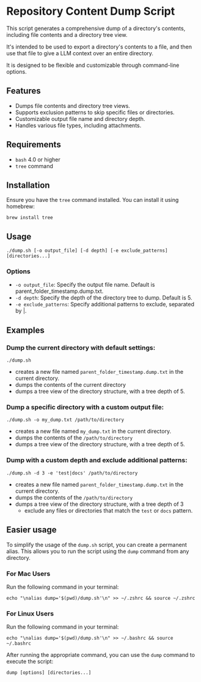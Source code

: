 # Repository Content Dump Script

This script generates a comprehensive dump of a directory's contents, including file contents and a directory tree view.

It's intended to be used to export a directory's contents to a file, and then use that file to give a LLM context over an entire directory.

It is designed to be flexible and customizable through command-line options.

## Features
- Dumps file contents and directory tree views.
- Supports exclusion patterns to skip specific files or directories.
- Customizable output file name and directory depth.
- Handles various file types, including attachments.

## Requirements
- `bash` 4.0 or higher
- `tree` command

## Installation
Ensure you have the `tree` command installed. You can install it using homebrew:
```
brew install tree
```

## Usage
```
./dump.sh [-o output_file] [-d depth] [-e exclude_patterns] [directories...]
```
### Options
- `-o output_file`: Specify the output file name. Default is parent_folder_timestamp.dump.txt.
- `-d depth`: Specify the depth of the directory tree to dump. Default is 5.
- `-e exclude_patterns`: Specify additional patterns to exclude, separated by |.

## Examples

### Dump the current directory with default settings:
```
./dump.sh
```
* creates a new file named `parent_folder_timestamp.dump.txt` in the current directory.
* dumps the contents of the current directory
* dumps a tree view of the directory structure, with a tree depth of 5.

### Dump a specific directory with a custom output file:
```
./dump.sh -o my_dump.txt /path/to/directory
```
* creates a new file named `my_dump.txt` in the current directory.
* dumps the contents of the `/path/to/directory`
* dumps a tree view of the directory structure, with a tree depth of 5.

### Dump with a custom depth and exclude additional patterns:
```
./dump.sh -d 3 -e 'test|docs' /path/to/directory
```
* creates a new file named `parent_folder_timestamp.dump.txt` in the current directory.
* dumps the contents of the `/path/to/directory`
* dumps a tree view of the directory structure, with a tree depth of 3
    * exclude any files or directories that match the `test` or `docs` pattern.


## Easier usage

To simplify the usage of the `dump.sh` script, you can create a permanent alias. This allows you to run the script using the `dump` command from any directory.

### For Mac Users
Run the following command in your terminal:
```
echo "\nalias dump='$(pwd)/dump.sh'\n" >> ~/.zshrc && source ~/.zshrc
```

### For Linux Users
Run the following command in your terminal:
```
echo "\nalias dump='$(pwd)/dump.sh'\n" >> ~/.bashrc && source ~/.bashrc
```

After running the appropriate command, you can use the `dump` command to execute the script:
```
dump [options] [directories...]
```
